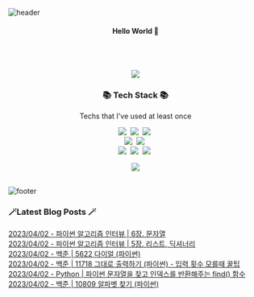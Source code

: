 


![header](https://capsule-render.vercel.app/api?type=waving&color=gradient&height=300&section=header&text=busymidnight&fontAlignY=40&fontSize=50&desc=🌷&descAlignY=65&animation=twinkling)

 <div align="center">
   <h4>Hello World 👋</h4>
   <br /><br />
    <br>
 <a href="https://hits.seeyoufarm.com"><img src="https://hits.seeyoufarm.com/api/count/incr/badge.svg?url=https%3A%2F%2Fgithub.com%2Fbusymidnight&count_bg=%23BEBEBE&title_bg=%23FFFFFF&icon=baidu.svg&icon_color=%23726161&title=%C2%B7&edge_flat=false"/></a>
 <br>

   <h3>📚 Tech Stack 📚</h3>
  	<p align="center"> Techs that I've used at least once </p>

 <p align="center">
   <img src="https://img.shields.io/badge/Python-3766AB?style=flat-square&logo=Python&logoColor=white"/></a>&nbsp 
   <img src="https://img.shields.io/badge/java-007396?style=flat&logo=CoffeeScript&logoColor=white"></a>&nbsp 
   <img src="https://img.shields.io/badge/CSharp-239120?style=flat-square&logo=CSharp&logoColor=white"/></a>&nbsp 
   <br>
   <img src="https://img.shields.io/badge/SpringBoot-6DB33F?style=flat-square&logo=Spring&logoColor=white"/></a>&nbsp 
   <img src="https://img.shields.io/badge/Flask-000000?style=flat-square&logo=Flask&logoColor=white"/></a>&nbsp 
   <!--<img src="https://img.shields.io/badge/Django-092E20?style=flat-square&logo=Django&logoColor=white"/></a>&nbsp--> 
   <!--<img src="https://img.shields.io/badge/aws-333664?style=flat-square&logo=amazon-aws&logoColor=white"/></a>&nbsp--> 
   <br>
   <img src="https://img.shields.io/badge/Javascript-ffb13b?style=flat-square&logo=javascript&logoColor=white"/></a>&nbsp 
   <img src="https://img.shields.io/badge/html5-E34F26?style=flat-square&logo=html5&logoColor=white"/></a>&nbsp 
   <img src="https://img.shields.io/badge/css-1572B6?style=flat-square&logo=css3&logoColor=white"/></a>&nbsp 
   <br>
 </p>

   <img src="https://github-readme-stats.vercel.app/api?username=busymidnight&show_icons=true">
   <br /><br />

  </div>
  
 ![footer](https://capsule-render.vercel.app/api?section=footer&type=waving&color=e2e4e3&height=130) 
 <h3 align=>🪄Latest Blog Posts 🪄</h3>

  [2023/04/02 - 파이썬 알고리즘 인터뷰 | 6장. 문자열](https://un-lazy-midnight.tistory.com/51) <br/> 
[2023/04/02 - 파이썬 알고리즘 인터뷰 | 5장. 리스트, 딕셔너리](https://un-lazy-midnight.tistory.com/50) <br/> 
[2023/04/02 - 백준 | 5622 다이얼 (파이썬)](https://un-lazy-midnight.tistory.com/49) <br/> 
[2023/04/02 - 백준 | 11718 그대로 출력하기 (파이썬) - 입력 횟수 모를때 꿀팁](https://un-lazy-midnight.tistory.com/48) <br/> 
[2023/04/02 - Python | 파이썬 문자열을 찾고 인덱스를 반환해주는 find() 함수](https://un-lazy-midnight.tistory.com/47) <br/> 
[2023/04/02 - 백준 | 10809 알파벳 찾기 (파이썬)](https://un-lazy-midnight.tistory.com/46) <br/> 
